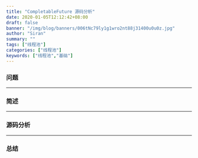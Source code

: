 ```yaml
---
title: "CompletableFuture 源码分析"
date: 2020-01-05T12:12:42+08:00
draft: false
banner: "/img/blog/banners/006tNc79ly1g1wro2nt88j31400u0u0z.jpg"
author: "Siran"
summary: ""
tags: ["线程池"]
categories: ["线程池"]
keywords: ["线程池","基础"]
---
```

### 问题
****
### 简述
****
### 源码分析
****
### 总结